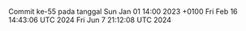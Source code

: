 Commit ke-55 pada tanggal Sun Jan 01 14:00 2023 +0100
Fri Feb 16 14:43:06 UTC 2024
Fri Jun  7 21:12:08 UTC 2024
